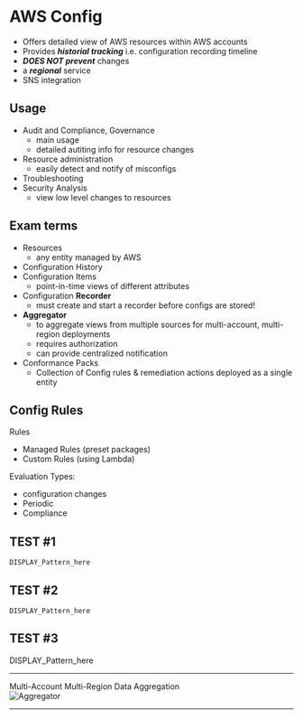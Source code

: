 # AWS Config
- Offers detailed view of  AWS resources within AWS accounts
- Provides ***historial tracking*** i.e. configuration recording timeline
- ***DOES NOT prevent*** changes
- a ***regional*** service
- SNS integration

## Usage
- Audit and Compliance, Governance
  - main usage
  - detailed autiting info for resource changes
- Resource administration
  - easily detect and notify of misconfigs
- Troubleshooting
- Security Analysis
  - view low level changes to resources

## Exam terms
- Resources
  - any entity managed by AWS
- Configuration History
- Configuration Items
  - point-in-time views of different attributes
- Configuration **Recorder**
  - must create and start a recorder before configs are stored!
- **Aggregator**
  - to aggregate views from multiple sources for multi-account, multi-region deployments 
  - requires authorization
  - can provide centralized notification
- Conformance Packs
  - Collection of Config rules & remediation actions deployed as a single entity

## Config Rules

Rules 
- Managed Rules (preset packages)
- Custom Rules (using Lambda)

Evaluation Types:
- configuration changes
- Periodic
- Compliance 
  

## TEST #1
`DISPLAY_Pattern_here`

## TEST #2
```DISPLAY_Pattern_here```

## TEST #3
DISPLAY_Pattern_here

---  

Multi-Account Multi-Region Data Aggregation  
![Aggregator](img/aggregator.jpg)

---  

